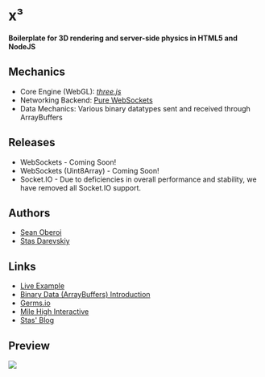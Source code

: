 # x³

**Boilerplate for 3D rendering and server-side physics in HTML5 and NodeJS**

## Mechanics
* Core Engine (WebGL): [*three.js*](https://threejs.org/)
* Networking Backend: [Pure WebSockets](https://github.com/xseano/xQube/tree/master/server/src/lib/)
* Data Mechanics: Various binary datatypes sent and received through ArrayBuffers

## Releases
* WebSockets - Coming Soon!
* WebSockets (Uint8Array) - Coming Soon!
* Socket.IO - Due to deficiencies in overall performance and stability, we have removed all Socket.IO support.

## Authors
* [Sean Oberoi](https://github.com/xseano/)
* [Stas Darevskiy](https://github.com/Stasadance/)

## Links
* [Live Example](http://xqube.xseano.tk/)
* [Binary Data (ArrayBuffers) Introduction](https://github.com/Stasadance/Arraybuffer)
* [Germs.io](https://germs.io/)
* [Mile High Interactive](https://milehigh.io/)
* [Stas' Blog](https://stas.blog/)

## Preview
![](https://i.gyazo.com/b69fd31eb9b8d67f44ef1e18b189e36b.gif)

